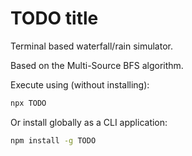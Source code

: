 # TODO title

Terminal based waterfall/rain simulator.

Based on the Multi-Source BFS algorithm.

Execute using (without installing):

```bash
npx TODO
```

Or install globally as a CLI application:

```bash
npm install -g TODO
```
